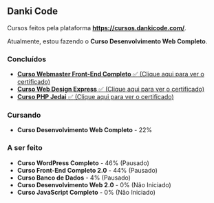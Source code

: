 ## Danki Code

Cursos feitos pela plataforma **https://cursos.dankicode.com/**.

Atualmente, estou fazendo o **Curso Desenvolvimento Web Completo**.

### Concluídos 

- [**Curso Webmaster Front-End Completo** :white_check_mark: (Clique aqui para ver o certificado)](https://bit.ly/40GhxmI)
- [**Curso Web Design Express** :white_check_mark: (Clique aqui para ver o certificado)](https://bit.ly/3YL3cDa)
- [**Curso PHP Jedai** :white_check_mark: (Clique aqui para ver o certificado)](https://bit.ly/3Cwr8m2)

### Cursando

- **Curso Desenvolvimento Web Completo** - 22%

### A ser feito

- **Curso WordPress Completo** - 46% (Pausado)
- **Curso Front-End Completo 2.0** - 44% (Pausado)
- **Curso Banco de Dados** - 4% (Pausado)
- **Curso Desenvolvimento Web 2.0** - 0% (Não Iniciado)
- **Curso JavaScript Completo** - 0% (Não Iniciado)